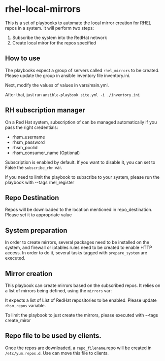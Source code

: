 # rhel-local-mirrors

This is a set of playbooks to automate the local mirror creation
for RHEL repos in a system. It will perform two steps:
1. Subscribe the system into the RedHat network
2. Create local miror for the repos specified

## How to use
The playbooks expect a group of servers called ``rhel_mirrors`` to be
created. Please update the group in ansible inventory file inventory.ini.

Next, modify the values of values in vars/main.yml.

After that, just run ``ansible-playbook site.yml -i ./inventory.ini``

## RH subscription manager

On a Red Hat system, subscription of can be managed automatically
if you pass the right credentials:
* rhsm_username
* rhsm_password
* rhsm_poolid
* rhsm_consumer_name (Optional)

Subscription is enabled by default. If you want to disable
it, you can set to False the `subscribe_rhn` var.

If you need to limit the playbook to subscribe to your system, please run the
playbook with
--tags rhel_register

## Repo Destination

Repos will be downloaded to the location mentioned in repo_destination.
Please set it to appropriate value

## System preparation

In order to create mirrors, several packages need to be installed on the
system, and firewall or iptables rules need to be created to enable HTTP
access. In order to do it, several tasks tagged with `prepare_system` are
executed.

## Mirror creation

This playbook can create mirrors based on the subscribed repos. It relies on
a list of mirrors being defined, using the `mirrors` var:

It expects a list of List of RedHat repositories to be enabled. Please update
`rhsm_repos` variable.

To limit the playbook to just create the mirrors, please executed with
--tags create_miror

## Repo file to be used by clients.
Once the repos are downloaded, a `repo_filename`.repo will be created in
`/etc/yum.repos.d`. Use can move this file to clients.
